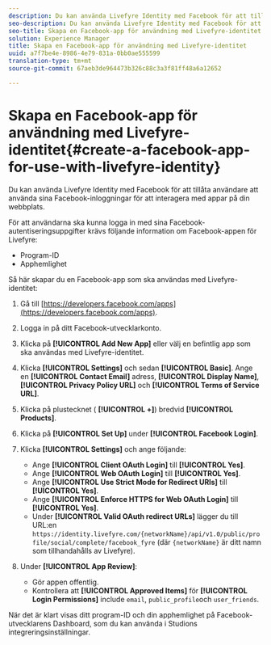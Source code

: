 ```yaml
---
description: Du kan använda Livefyre Identity med Facebook för att tillåta användare att använda sina Facebook-inloggningar för att interagera med appar på din webbplats.
seo-description: Du kan använda Livefyre Identity med Facebook för att tillåta användare att använda sina Facebook-inloggningar för att interagera med appar på din webbplats.
seo-title: Skapa en Facebook-app för användning med Livefyre-identitet
solution: Experience Manager
title: Skapa en Facebook-app för användning med Livefyre-identitet
uuid: a7f7be4e-8986-4e79-831a-0bb0ae555599
translation-type: tm+mt
source-git-commit: 67aeb3de964473b326c88c3a3f81ff48a6a12652

---
```



# Skapa en Facebook-app för användning med Livefyre-identitet{#create-a-facebook-app-for-use-with-livefyre-identity}

Du kan använda Livefyre Identity med Facebook för att tillåta användare att använda sina Facebook-inloggningar för att interagera med appar på din webbplats.

För att användarna ska kunna logga in med sina Facebook-autentiseringsuppgifter krävs följande information om Facebook-appen för Livefyre:

* Program-ID
* Apphemlighet

Så här skapar du en Facebook-app som ska användas med Livefyre-identitet:

1. Gå till [https://developers.facebook.com/apps](https://developers.facebook.com/apps).
1. Logga in på ditt Facebook-utvecklarkonto.
1. Klicka på **[!UICONTROL Add New App]** eller välj en befintlig app som ska användas med Livefyre-identitet.
1. Klicka **[!UICONTROL Settings]** och sedan **[!UICONTROL Basic]**. Ange en **[!UICONTROL Contact Email]** adress, **[!UICONTROL Display Name]**, **[!UICONTROL Privacy Policy URL]** och **[!UICONTROL Terms of Service URL]**.
1. Klicka på plustecknet ( **[!UICONTROL +]**) bredvid **[!UICONTROL Products]**.
1. Klicka på **[!UICONTROL Set Up]** under **[!UICONTROL Facebook Login]**.
1. Klicka **[!UICONTROL Settings]** och ange följande:

   * Ange **[!UICONTROL Client OAuth Login]** till **[!UICONTROL Yes]**.
   * Ange **[!UICONTROL Web OAuth Login]** till **[!UICONTROL Yes]**.
   * Ange **[!UICONTROL Use Strict Mode for Redirect URIs]** till **[!UICONTROL Yes]**.
   * Ange **[!UICONTROL Enforce HTTPS for Web OAuth Login]** till **[!UICONTROL Yes]**.
   * Under **[!UICONTROL Valid OAuth redirect URLs]** lägger du till URL:en `https://identity.livefyre.com/{networkName}/api/v1.0/public/profile/social/complete/facebook_fyre` (där `{networkName}` är ditt namn som tillhandahålls av Livefyre).

1. Under **[!UICONTROL App Review]**:

   * Gör appen offentlig.
   * Kontrollera att **[!UICONTROL Approved Items]** för **[!UICONTROL Login Permissions]** include `email`, `public_profile`och `user_friends`.

När det är klart visas ditt program-ID och din apphemlighet på Facebook-utvecklarens Dashboard, som du kan använda i Studions integreringsinställningar.

